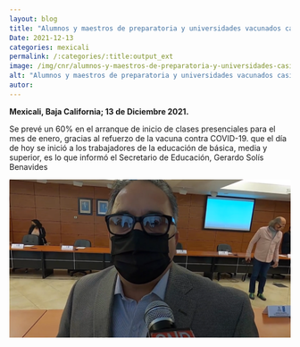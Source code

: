 ```yaml
---
layout: blog
title: "Alumnos y maestros de preparatoria y universidades vacunados casi en su totalidad"
Date: 2021-12-13
categories: mexicali
permalink: /:categories/:title:output_ext
image: /img/cnr/alumnos-y-maestros-de-preparatoria-y-universidades-casi-vacunados-en-su-totalidad.png
alt: "Alumnos y maestros de preparatoria y universidades vacunados casi en su totalidad"
autor:
---
```


**Mexicali, Baja California; 13 de Diciembre 2021.** 

Se prevé un 60% en el arranque de inicio de clases presenciales para el mes de enero, gracias al refuerzo de la vacuna contra COVID-19.
que el día de hoy se inició a los trabajadores de la educación de básica, media y superior, es lo que informó el Secretario de Educación, Gerardo Solís Benavides

<div id="carouselExampleSlidesOnly" class="carousel slide" data-ride="carousel">
  <div class="carousel-inner">
    <div class="carousel-item active">
       <img class="d-block w-100" src="/img/cnr/alumnos-y-maestros-de-preparatoria-y-universidades-casi-vacunados-en-su-totalidad.png" loading="lazy"  alt="Alumnos y maestros de preparatoria y universidades vacunados casi en su totalidad">
    </div>
  </div>
</div>